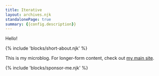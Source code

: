 ```yaml
---
title: Iterative
layout: archives.njk
standalonePage: true
summary: {{config.description}}
---
```


Hello!

{% include 'blocks/short-about.njk' %}

This is my microblog. For longer-form content, check out [my main site](https://v5.chriskrycho.com).

{% include 'blocks/sponsor-me.njk' %}
